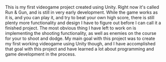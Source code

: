 This is my first videogame project created using Unity. Right now it's called Run & Gun, and is still in very early development. While the game works as it is, and you can play it, 
and try to beat your own high score, there is still plenty more functionality and design I have to figure out before I can call it a finished project. 
The most obvious thing I have left to work on is implementing the shooting functionality, as well as enemies on the course for your to shoot and dodge. 
My main goal with this project was to create my first working videogame using Unity though, and I have accomplished that goal with this project and have learned a lot about
programming and game development in the process. 
